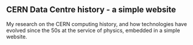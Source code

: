 ## CERN Data Centre history - a simple website
My research on the CERN computing history, and how technologies have evolved since the 50s at the service of physics, embedded in a simple website.  
